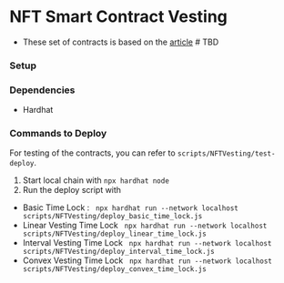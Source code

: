 # NFT Smart Contract Vesting

- These set of contracts is based on the [article]() # TBD



### Setup

### Dependencies
- Hardhat


### Commands to Deploy
For testing of the contracts, you can refer to `scripts/NFTVesting/test-deploy`.

1. Start local chain with `npx hardhat node`
2. Run the deploy script with
  - Basic Time Lock : `	npx hardhat run --network localhost scripts/NFTVesting/deploy_basic_time_lock.js`
- Linear Vesting Time Lock ` npx hardhat run --network localhost scripts/NFTVesting/deploy_linear_time_lock.js`
- Interval Vesting Time Lock ` npx hardhat run --network localhost scripts/NFTVesting/deploy_interval_time_lock.js`
- Convex Vesting Time Lock ` npx hardhat run --network localhost scripts/NFTVesting/deploy_convex_time_lock.js`